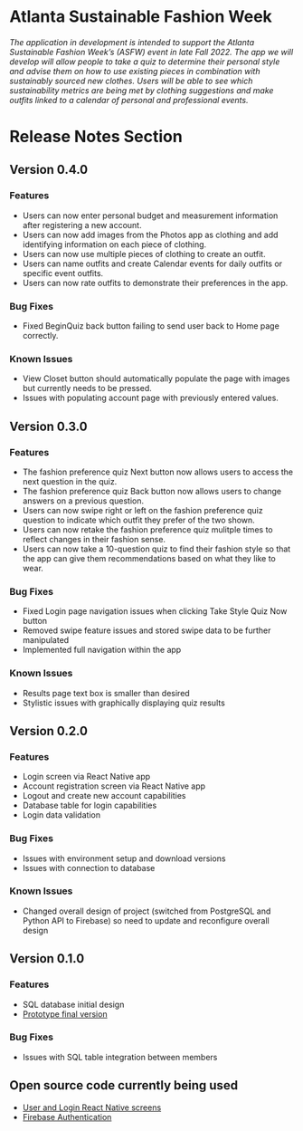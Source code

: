 <h1> Atlanta Sustainable Fashion Week </h1>
<h6> The application in development is intended to support the Atlanta Sustainable Fashion Week’s (ASFW) event in late Fall 2022. The app we will develop will allow people to take a quiz to determine their personal style and advise them on how to use existing pieces in combination with sustainably sourced new clothes. Users will be able to see which sustainability metrics are being met by clothing suggestions and make outfits linked to a calendar of personal and professional events. </h5>
</n>
<h1>Release Notes Section</h1>

<h2>Version 0.4.0</h2>
<h3>Features</h3>
<ul>
<li> Users can now enter personal budget and measurement information after registering a new account. 
<li> Users can now add images from the Photos app as clothing and add identifying information on each piece of clothing. 
<li> Users can now use multiple pieces of clothing to create an outfit. 
<li> Users can name outfits and create Calendar events for daily outfits or specific event outfits. 
<li> Users can now rate outfits to demonstrate their preferences in the app.
</ul>
<h3>Bug Fixes</h3>
<ul>
<li> Fixed BeginQuiz back button failing to send user back to Home page correctly. 
</ul>
<h3>Known Issues</h3>
<ul>
<li> View Closet button should automatically populate the page with images but currently needs to be pressed.
<li> Issues with populating account page with previously entered values. 
</ul>

<h2>Version 0.3.0</h2>
<h3>Features</h3>
<ul>
<li> The fashion preference quiz Next button now allows users to access the next question in the quiz.
<li> The fashion preference quiz Back button now allows users to change answers on a previous question.
<li> Users can now swipe right or left on the fashion preference quiz question to indicate which outfit they prefer of the two shown.
<li> Users can now retake the fashion preference quiz mulitple times to reflect changes in their fashion sense.
<li> Users can now take a 10-question quiz to find their fashion style so that the app can give them recommendations based on what they like to wear.
</ul>
<h3>Bug Fixes</h3>
<ul>
<li> Fixed Login page navigation issues when clicking Take Style Quiz Now button
<li> Removed swipe feature issues and stored swipe data to be further manipulated
<li> Implemented full navigation within the app
</ul>
<h3>Known Issues</h3>
<ul>
<li> Results page text box is smaller than desired
<li> Stylistic issues with graphically displaying quiz results
</ul>

<h2>Version 0.2.0</h2>
<h3>Features</h3>
<ul>
<li> Login screen via React Native app
<li> Account registration screen via React Native app
<li> Logout and create new account capabilities
<li> Database table for login capabilities
<li> Login data validation
</ul>
<h3>Bug Fixes</h3>
<ul>
<li> Issues with environment setup and download versions
<li> Issues with connection to database
</ul>
<h3>Known Issues</h3>
<ul>
<li> Changed overall design of project (switched from PostgreSQL and Python API to Firebase) so need to update and reconfigure overall design
</ul>

<h2>Version 0.1.0</h2>
<h3>Features</h3>
<ul>
<li> SQL database initial design
<li> <a href= "https://www.figma.com/file/snzsmB2PUUnOGsu8471SiR/team-2120?node-id=0%3A1" >Prototype final version </a>
</ul>
<h3>Bug Fixes</h3>
<ul>
<li> Issues with SQL table integration between members
</ul>

<h2>Open source code currently being used</h2>
<ul>
<li><a href= "https://www.positronx.io/react-native-firebase-login-and-user-registration-tutorial/" >User and Login React Native screens</a>
<li><a href= "https://github.com/SinghDigamber/rnFirebaseAuth#readme" >Firebase Authentication</a>
</ul>
